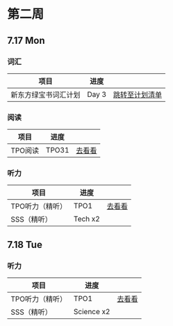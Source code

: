 # 第二周



## 7.17 Mon

### 词汇

| 项目                 | 进度  |                                                              |
| -------------------- | ----- | ------------------------------------------------------------ |
| 新东方绿宝书词汇计划 | Day 3 | [跳转至计划清单](https://zhu-shatong.github.io/TOEFL-Experience/词汇/绿宝书计划/#_2) |

### 阅读

| 项目    | 进度  |                                                              |
| ------- | ----- | ------------------------------------------------------------ |
| TPO阅读 | TPO31 | [去看看](https://zhu-shatong.github.io/TOEFL-Experience/阅读/TPO31/) |

### 听力

| 项目            | 进度    |                                                              |
| --------------- | ------- | ------------------------------------------------------------ |
| TPO听力（精听） | TPO1    | [去看看](https://zhu-shatong.github.io/TOEFL-Experience/听力/TPO1/) |
| SSS（精听）     | Tech x2 |                                                              |



## 7.18 Tue

### 听力

| 项目            | 进度       |                                                              |
| --------------- | ---------- | ------------------------------------------------------------ |
| TPO听力（精听） | TPO1       | [去看看](https://zhu-shatong.github.io/TOEFL-Experience/听力/TPO1/) |
| SSS（精听）     | Science x2 |                                                              |
